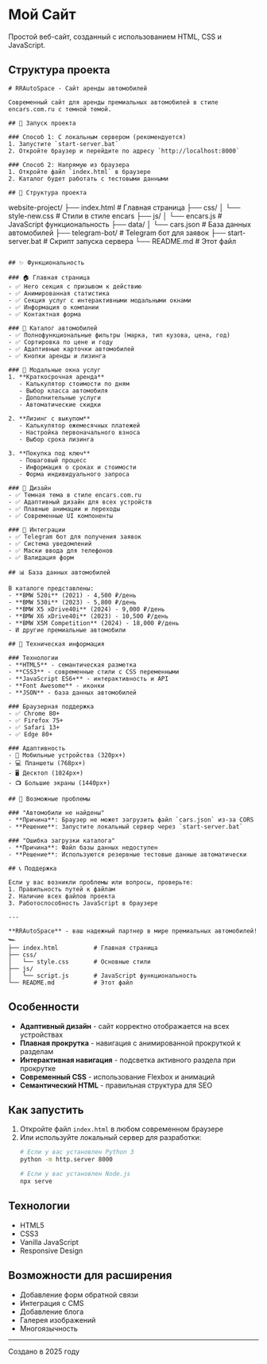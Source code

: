 # Мой Сайт

Простой веб-сайт, созданный с использованием HTML, CSS и JavaScript.

## Структура проекта

```
# RRAutoSpace - Сайт аренды автомобилей

Современный сайт для аренды премиальных автомобилей в стиле encars.com.ru с темной темой.

## 🚀 Запуск проекта

### Способ 1: С локальным сервером (рекомендуется)
1. Запустите `start-server.bat`
2. Откройте браузер и перейдите по адресу `http://localhost:8000`

### Способ 2: Напрямую из браузера
1. Откройте файл `index.html` в браузере
2. Каталог будет работать с тестовыми данными

## 📁 Структура проекта

```
website-project/
├── index.html              # Главная страница
├── css/
│   └── style-new.css       # Стили в стиле encars
├── js/
│   └── encars.js           # JavaScript функциональность
├── data/
│   └── cars.json           # База данных автомобилей
├── telegram-bot/           # Telegram бот для заявок
├── start-server.bat        # Скрипт запуска сервера
└── README.md              # Этот файл
```

## ✨ Функциональность

### 🏠 Главная страница
- ✅ Hero секция с призывом к действию
- ✅ Анимированная статистика
- ✅ Секция услуг с интерактивными модальными окнами
- ✅ Информация о компании
- ✅ Контактная форма

### 🚗 Каталог автомобилей
- ✅ Полнофункциональные фильтры (марка, тип кузова, цена, год)
- ✅ Сортировка по цене и году
- ✅ Адаптивные карточки автомобилей
- ✅ Кнопки аренды и лизинга

### 📱 Модальные окна услуг
1. **Краткосрочная аренда**
   - Калькулятор стоимости по дням
   - Выбор класса автомобиля
   - Дополнительные услуги
   - Автоматические скидки

2. **Лизинг с выкупом**
   - Калькулятор ежемесячных платежей
   - Настройка первоначального взноса
   - Выбор срока лизинга

3. **Покупка под ключ**
   - Пошаговый процесс
   - Информация о сроках и стоимости
   - Форма индивидуального запроса

### 🎨 Дизайн
- ✅ Темная тема в стиле encars.com.ru
- ✅ Адаптивный дизайн для всех устройств
- ✅ Плавные анимации и переходы
- ✅ Современные UI компоненты

### 🤖 Интеграции
- ✅ Telegram бот для получения заявок
- ✅ Система уведомлений
- ✅ Маски ввода для телефонов
- ✅ Валидация форм

## 📊 База данных автомобилей

В каталоге представлены:
- **BMW 520i** (2021) - 4,500 ₽/день
- **BMW 530i** (2023) - 5,800 ₽/день
- **BMW X5 xDrive40i** (2024) - 9,000 ₽/день
- **BMW X6 xDrive40i** (2023) - 10,500 ₽/день
- **BMW X5M Competition** (2024) - 18,000 ₽/день
- И другие премиальные автомобили

## 🔧 Техническая информация

### Технологии
- **HTML5** - семантическая разметка
- **CSS3** - современные стили с CSS переменными
- **JavaScript ES6+** - интерактивность и API
- **Font Awesome** - иконки
- **JSON** - база данных автомобилей

### Браузерная поддержка
- ✅ Chrome 80+
- ✅ Firefox 75+
- ✅ Safari 13+
- ✅ Edge 80+

### Адаптивность
- 📱 Мобильные устройства (320px+)
- 💻 Планшеты (768px+)
- 🖥️ Десктоп (1024px+)
- 📺 Большие экраны (1440px+)

## 🚨 Возможные проблемы

### "Автомобили не найдены"
- **Причина**: Браузер не может загрузить файл `cars.json` из-за CORS
- **Решение**: Запустите локальный сервер через `start-server.bat`

### "Ошибка загрузки каталога"
- **Причина**: Файл базы данных недоступен
- **Решение**: Используются резервные тестовые данные автоматически

## 📞 Поддержка

Если у вас возникли проблемы или вопросы, проверьте:
1. Правильность путей к файлам
2. Наличие всех файлов проекта
3. Работоспособность JavaScript в браузере

---

**RRAutoSpace** - ваш надежный партнер в мире премиальных автомобилей! 🏎️
├── index.html          # Главная страница
├── css/
│   └── style.css       # Основные стили
├── js/
│   └── script.js       # JavaScript функциональность
└── README.md           # Этот файл
```

## Особенности

- **Адаптивный дизайн** - сайт корректно отображается на всех устройствах
- **Плавная прокрутка** - навигация с анимированной прокруткой к разделам
- **Интерактивная навигация** - подсветка активного раздела при прокрутке
- **Современный CSS** - использование Flexbox и анимаций
- **Семантический HTML** - правильная структура для SEO

## Как запустить

1. Откройте файл `index.html` в любом современном браузере
2. Или используйте локальный сервер для разработки:
   ```bash
   # Если у вас установлен Python 3
   python -m http.server 8000
   
   # Если у вас установлен Node.js
   npx serve
   ```

## Технологии

- HTML5
- CSS3
- Vanilla JavaScript
- Responsive Design

## Возможности для расширения

- Добавление форм обратной связи
- Интеграция с CMS
- Добавление блога
- Галерея изображений
- Многоязычность

---

Создано в 2025 году
